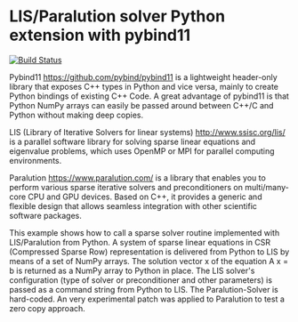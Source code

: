 LIS/Paralution solver Python extension with pybind11
==============================

[![Build Status](https://travis-ci.org/Kalle0x12/pybind11.svg?branch=master)](https://travis-ci.org/Kalle0x12/pybind11)


Pybind11 https://github.com/pybind/pybind11 is a lightweight header-only library
that exposes C++ types in Python and vice versa, mainly to create Python bindings
of existing C++ Code. A great advantage of pybind11
is that Python NumPy arrays can easily be passed around between C++/C and Python
without making deep copies.

LIS (Library of Iterative Solvers for linear systems) http://www.ssisc.org/lis/
is a parallel software library for solving sparse linear equations and eigenvalue
problems, which uses OpenMP or MPI for parallel computing environments.

Paralution https://www.paralution.com/ is a library that enables you to perform various sparse iterative solvers and preconditioners on multi/many-core CPU and GPU devices. Based on C++, it provides a generic and flexible design that allows seamless integration with other scientific software packages.

This example shows how to call a sparse solver routine implemented with LIS/Paralution from
Python. A system of sparse linear equations in CSR (Compressed Sparse Row)
representation is delivered from Python to LIS by means of a set of NumPy arrays. 
The solution vector x of the equation A x = b is returned as a NumPy array to Python
in place. The LIS solver's configuration (type of solver or preconditioner and other parameters)
is passed as a command string from Python to LIS. The Paralution-Solver is hard-coded. An very experimental patch was applied to Paralution to test a zero copy approach.


